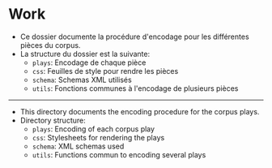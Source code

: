 # Work

- Ce dossier documente la procédure d'encodage pour les différentes pièces du corpus.
- La structure du dossier est la suivante:
    - `plays`: Encodage de chaque pièce
    - `css`: Feuilles de style pour rendre les pièces
    - `schema`: Schemas XML utilisés
    - `utils`: Fonctions communes à l'encodage de plusieurs pièces

---

- This directory documents the encoding procedure for the corpus plays.
- Directory structure:
    - `plays`: Encoding of each corpus play
    - `css`: Stylesheets for rendering the plays
    - `schema`: XML schemas used
    - `utils`: Functions commun to encoding several plays
